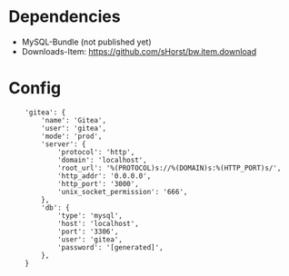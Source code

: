 # Dependencies
- MySQL-Bundle (not published yet)
- Downloads-Item: https://github.com/sHorst/bw.item.download

# Config
```
    'gitea': {
        'name': 'Gitea',
        'user': 'gitea',
        'mode': 'prod',
        'server': {
            'protocol': 'http',
            'domain': 'localhost',
            'root_url': '%(PROTOCOL)s://%(DOMAIN)s:%(HTTP_PORT)s/',
            'http_addr': '0.0.0.0',
            'http_port': '3000',
            'unix_socket_permission': '666',
        },
        'db': {
            'type': 'mysql',
            'host': 'localhost',
            'port': '3306',
            'user': 'gitea',
            'password': '[generated]',
        },
    }
```